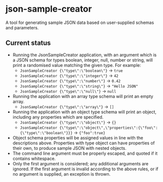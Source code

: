 # json-sample-creator

A tool for generating sample JSON data based on user-supplied schemas and parameters.

## Current status

- Running the JsonSampleCreator application, with an argument which is a JSON schema for types boolean, integer, null, number or string, will print a randomised value matching the given type. For example:
  - `JsonSampleCreator {\"type\":\"boolean\"}` -> `true`
  - `JsonSampleCreator {\"type\":\"integer\"}` -> `42`
  - `JsonSampleCreator {\"type\":\"number\"}` -> `0.42`
  - `JsonSampleCreator {\"type\":\"string\"}` -> `"Hello JSON"`
  - `JsonSampleCreator {\"type\":\"null\"}` -> `null`
- Running the application with an array type schema will print an empty array.
  - `JsonSampleCreator {\"type\":\"array\"}` -> `[]`
- Running the application with an object type schema will print an object, including any properties which are specified.
  - `JsonSampleCreator {\"type\":\"object\"}` -> `{}`
  - `JsonSampleCreator {\"type\":\"object\",\"properties\":{\"foo\":{\"type\":\"boolean\"}}}` -> `{"foo":true}`
- Object schema properties will be assigned values in line with the descriptions above. Properties with type object can have properties of their own, to produce sample JSON with nested objects.
- The command line argument must be properly escaped, and quoted if it contains whitespace.
- Only the first argument is considered; any additional arguments are ignored. If the first argument is invalid according to the above rules, or if no argument is supplied, an exception is thrown.
